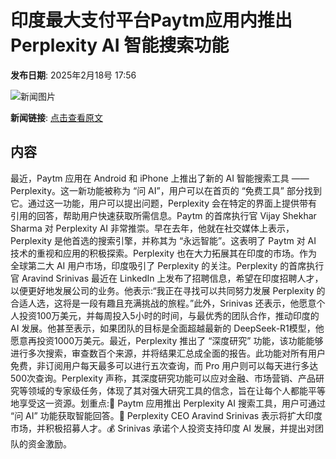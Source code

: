 # 印度最大支付平台Paytm应用内推出 Perplexity AI 智能搜索功能

**发布日期**: 2025年2月18号 17:56

![新闻图片](https://pic.chinaz.com/picmap/202006031503559250_23.jpg)

**新闻链接**: [点击查看原文](https://www.aibase.com/zh/news/15485)

## 内容

最近，Paytm 应用在 Android 和 iPhone 上推出了新的 AI 智能搜索工具 ——Perplexity。这一新功能被称为 “问 AI”，用户可以在首页的 “免费工具” 部分找到它。通过这一功能，用户可以提出问题，Perplexity 会在特定的界面上提供带有引用的回答，帮助用户快速获取所需信息。Paytm 的首席执行官 Vijay Shekhar Sharma 对 Perplexity AI 非常推崇。早在去年，他就在社交媒体上表示，Perplexity 是他首选的搜索引擎，并称其为 “永远智能”。这表明了 Paytm 对 AI 技术的重视和应用的积极探索。Perplexity 也在大力拓展其在印度的市场。作为全球第二大 AI 用户市场，印度吸引了 Perplexity 的关注。Perplexity 的首席执行官 Aravind Srinivas 最近在 LinkedIn 上发布了招聘信息，希望在印度招聘人才，以便更好地发展公司的业务。他表示:“我正在寻找可以共同努力发展 Perplexity 的合适人选，这将是一段有趣且充满挑战的旅程。”此外，Srinivas 还表示，他愿意个人投资100万美元，并每周投入5小时的时间，与最优秀的团队合作，推动印度的 AI 发展。他甚至表示，如果团队的目标是全面超越最新的 DeepSeek-R1模型，他愿意再投资1000万美元。最近，Perplexity 推出了 “深度研究” 功能，该功能能够进行多次搜索，审查数百个来源，并将结果汇总成全面的报告。此功能对所有用户免费，非订阅用户每天最多可以进行五次查询，而 Pro 用户则可以每天进行多达500次查询。Perplexity 声称，其深度研究功能可以应对金融、市场营销、产品研究等领域的专家级任务，体现了其对强大研究工具的信念，旨在让每个人都能平等地享受这一资源。划重点:🌟 Paytm 应用推出 Perplexity AI 搜索工具，用户可通过 “问 AI” 功能获取智能回答。🤝 Perplexity CEO Aravind Srinivas 表示将扩大印度市场，并积极招募人才。💰 Srinivas 承诺个人投资支持印度 AI 发展，并提出对团队的资金激励。
